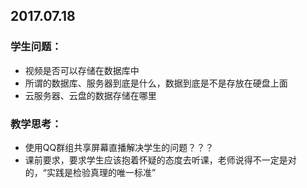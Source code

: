 ## 2017.07.18

### 学生问题：

 - 视频是否可以存储在数据库中
 - 所谓的数据库、服务器到底是什么，数据到底是不是存放在硬盘上面
 - 云服务器、云盘的数据存储在哪里

### 教学思考：

 - 使用QQ群组共享屏幕直播解决学生的问题？？？
 - 课前要求，要求学生应该抱着怀疑的态度去听课，老师说得不一定是对的，“实践是检验真理的唯一标准”
